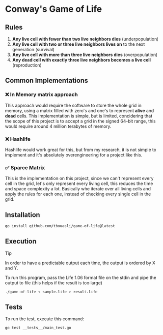 # Conway's Game of Life

## Rules

1. **Any live cell with fewer than two live neighbors dies** (underpopulation)
2. **Any live cell with two or three live neighbors lives on** to the next generation (survival)
3. **Any live cell with more than three live neighbors dies** (overpopulation)
4. **Any dead cell with exactly three live neighbors becomes a live cell** (reproduction)

## Common Implementations

### ❌ In Memory matrix approach

This approach would require the software to store the whole grid in memory, using a matrix filled with zero's and one's to represent **alive** and **dead** cells. This implementation is simple, but is limited, concidering that the scope of this project is to accept a grid in the signed 64-bit range, this would require around 4 million terabytes of memory.

### ❌ Hashlife

Hashlife would work great for this, but from my research, it is not simple to implement and it's absolutely overengineering for a project like this.

### ✅ Sparce Matrix

This is the implementation on this project, since we can't represent every cell in the grid, let's only represent every living cell, this reduces the time and space complexity a lot. Basically whe iterate over all living cells and apply the rules for each one, instead of checking every single cell in the grid.

## Installation

```bash
go install github.com/tbouasli/game-of-life@latest
```

## Execution

> [!TIP]
> In order to have a predictable output each time, the output is ordered by X and Y.

To run this program, pass the Life 1.06 format file on the stdin and pipe the output to file (this helps if the result is too large)

```sh
./game-of-life < sample.life > result.life
```

## Tests

To run the test, execute this command:
```sh
go test __tests__/main_test.go
```
